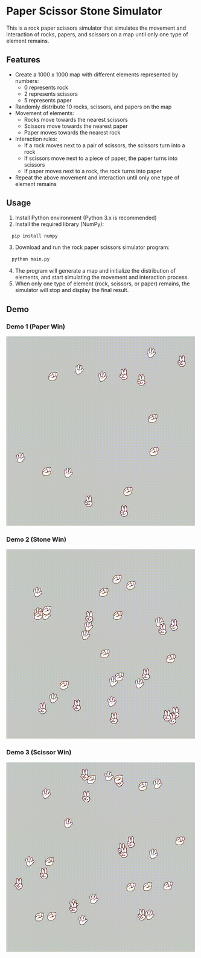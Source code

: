 # Paper Scissor Stone Simulator
This is a rock paper scissors simulator that simulates the movement and interaction of rocks, papers, and scissors on a map until only one type of element remains.

## Features
- Create a 1000 x 1000 map with different elements represented by numbers:
  - 0 represents rock
  - 2 represents scissors
  - 5 represents paper
- Randomly distribute 10 rocks, scissors, and papers on the map
- Movement of elements:
   - Rocks move towards the nearest scissors
   - Scissors move towards the nearest paper
   - Paper moves towards the nearest rock
- Interaction rules:
   - If a rock moves next to a pair of scissors, the scissors turn into a rock
   - If scissors move next to a piece of paper, the paper turns into scissors
   - If paper moves next to a rock, the rock turns into paper
- Repeat the above movement and interaction until only one type of element remains

## Usage
1. Install Python environment (Python 3.x is recommended)
2. Install the required library (NumPy):
``` XML
  pip install numpy
```
3. Download and run the rock paper scissors simulator program:
``` XML
  python main.py
```
4. The program will generate a map and initialize the distribution of elements, and start simulating the movement and interaction process.
5. When only one type of element (rock, scissors, or paper) remains, the simulator will stop and display the final result.

## Demo
### Demo 1 (Paper Win)
![image](https://github.com/PANpinchi/Paper_Scissor_Stone_Simulator/blob/main/results/Demo_1.gif)
### Demo 2 (Stone Win)
![image](https://github.com/PANpinchi/Paper_Scissor_Stone_Simulator/blob/main/results/Demo_2.gif)
### Demo 3 (Scissor Win)
![image](https://github.com/PANpinchi/Paper_Scissor_Stone_Simulator/blob/main/results/Demo_3.gif)


